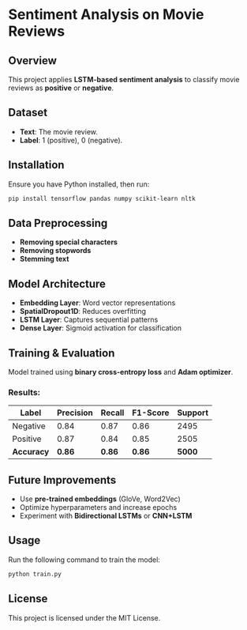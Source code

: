 # Sentiment Analysis on Movie Reviews

## Overview
This project applies **LSTM-based sentiment analysis** to classify movie reviews as **positive** or **negative**.

## Dataset
- **Text**: The movie review.
- **Label**: 1 (positive), 0 (negative).

## Installation
Ensure you have Python installed, then run:

```sh
pip install tensorflow pandas numpy scikit-learn nltk
```

## Data Preprocessing
- **Removing special characters**
- **Removing stopwords**
- **Stemming text**

## Model Architecture
- **Embedding Layer**: Word vector representations
- **SpatialDropout1D**: Reduces overfitting
- **LSTM Layer**: Captures sequential patterns
- **Dense Layer**: Sigmoid activation for classification

## Training & Evaluation
Model trained using **binary cross-entropy loss** and **Adam optimizer**.

### Results:
| Label    | Precision | Recall | F1-Score | Support |
|----------|-----------|--------|----------|----------|
| Negative | 0.84      | 0.87   | 0.86     | 2495     |
| Positive | 0.87      | 0.84   | 0.85     | 2505     |
| **Accuracy** | **0.86** | **0.86** | **0.86** | **5000** |

## Future Improvements
- Use **pre-trained embeddings** (GloVe, Word2Vec)
- Optimize hyperparameters and increase epochs
- Experiment with **Bidirectional LSTMs** or **CNN+LSTM**

## Usage
Run the following command to train the model:

```sh
python train.py
```

## License
This project is licensed under the MIT License.
